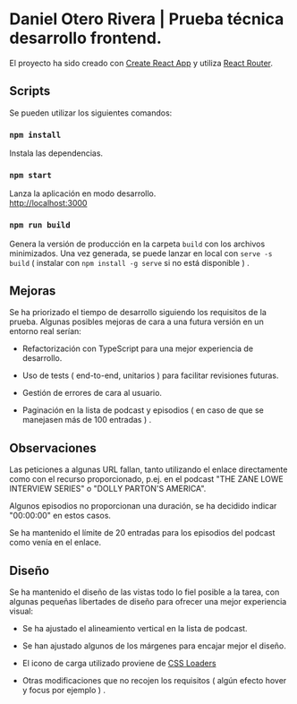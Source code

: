# Daniel Otero Rivera | Prueba técnica desarrollo frontend.

El proyecto ha sido creado con [Create React App](https://github.com/facebook/create-react-app) 
y utiliza [React Router](https://reactrouter.com/en/main).

## Scripts

Se pueden utilizar los siguientes comandos:

### `npm install`

Instala las dependencias.

### `npm start`

Lanza la aplicación en modo desarrollo.\
[http://localhost:3000](http://localhost:3000)

### `npm run build`

Genera la versión de producción en la carpeta `build` con los archivos minimizados.
Una vez generada, se puede lanzar en local con `serve -s build` 
( instalar con `npm install -g serve` si no está disponible ) .

## Mejoras

Se ha priorizado el tiempo de desarrollo siguiendo los requisitos de la prueba. 
Algunas posibles mejoras de cara a una futura versión en un entorno real serían:

- Refactorización con TypeScript para una mejor experiencia de desarrollo.

- Uso de tests ( end-to-end, unitarios ) para facilitar revisiones futuras. 

- Gestión de errores de cara al usuario.

- Paginación en la lista de podcast y episodios 
( en caso de que se manejasen más de 100 entradas ) .

## Observaciones

Las peticiones a algunas URL fallan, tanto utilizando el enlace directamente como
con el recurso proporcionado, p.ej. en el podcast "THE ZANE LOWE INTERVIEW SERIES" 
o "DOLLY PARTON'S AMERICA".

Algunos episodios no proporcionan una duración, se ha decidido indicar "00:00:00" 
en estos casos.

Se ha mantenido el límite de 20 entradas para los episodios del podcast como 
venía en el enlace.

## Diseño

Se ha mantenido el diseño de las vistas todo lo fiel posible a la tarea, 
con algunas pequeñas libertades de diseño para ofrecer una mejor 
experiencia visual:

- Se ha ajustado el alineamiento vertical en la lista de podcast.

- Se han ajustado algunos de los márgenes para encajar mejor el diseño.

- El icono de carga utilizado proviene de 
[CSS Loaders](https://cssloaders.github.io/)

- Otras modificaciones que no recojen los requisitos 
( algún efecto hover y focus por ejemplo ) .
